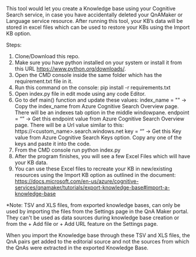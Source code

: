 This tool would let you create a Knowledge base using your Cognitive Search service, in case you have accidentally deleted your QnAMaker or Language service resource.
After running this tool, your KB’s data will be stored in excel files which can be used to restore your KBs using the Import KB option.

Steps:
1.	Clone/Download this repo. 
2.	Make sure you have python installed on your system or install it from this URL https://www.python.org/downloads/.
3.	Open the CMD console inside the same folder which has the requirement.txt file in it.
4.	Run this command on the console:
pip install -r requirements.txt
5.	Open index.py file in edit mode using any code Editor.
6.	Go to def main() function and update these values:
index_name = "" -> Copy the index_name from Azure Cognitive Search Overview page. There will be an indexes tab option in the middle windowpane.
endpoint = “” -> Get this endpoint value from Azure Cognitive Search Overview page. There will be a Url value similar to this: https://<custom_name>.search.windows.net
key = “” -> Get this Key value from Azure Cognitive Search Keys option. Copy any one of the keys and paste it into the code.
7.	From the CMD console run python index.py
8.	After the program finishes, you will see a few Excel Files which will have your KB data.
9.	You can use these Excel files to recreate your KB in new/existing resources using the Import KB option as outlined in the document: 
https://docs.microsoft.com/en-us/azure/cognitive-services/qnamaker/tutorials/export-knowledge-base#import-a-knowledge-base


*Note: TSV and XLS files, from exported knowledge bases, can only be used by importing the files from the Settings page in the QnA Maker portal. They can't be used as data sources during knowledge base creation or from the + Add file or + Add URL feature on the Settings page.

When you import the Knowledge base through these TSV and XLS files, the QnA pairs get added to the editorial source and not the sources from which the QnAs were extracted in the exported Knowledge Base.
